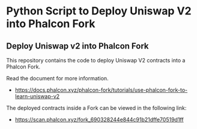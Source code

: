 # Python Script to Deploy Uniswap V2 into Phalcon Fork

## Deploy Uniswap v2 into Phalcon Fork

This repository contains the code to deploy Uniswap V2 contracts into a Phalcon Fork.

Read the document for more information.

* https://docs.phalcon.xyz/phalcon-fork/tutorials/use-phalcon-fork-to-learn-uniswap-v2

The deployed contracts inside a Fork can be viewed in the following link:

* https://scan.phalcon.xyz/fork_690328244e844c91b21dffe70519d1ff

